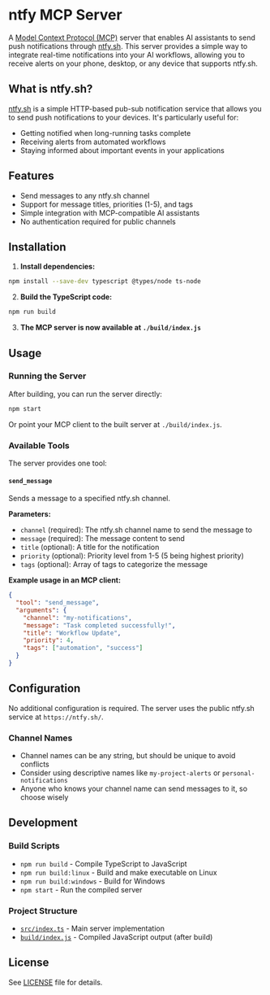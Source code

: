 # ntfy MCP Server

A [Model Context Protocol (MCP)](https://modelcontextprotocol.io/) server that enables AI assistants to send push notifications through [ntfy.sh](https://ntfy.sh/). This server provides a simple way to integrate real-time notifications into your AI workflows, allowing you to receive alerts on your phone, desktop, or any device that supports ntfy.sh.

## What is ntfy.sh?

[ntfy.sh](https://ntfy.sh/) is a simple HTTP-based pub-sub notification service that allows you to send push notifications to your devices. It's particularly useful for:
- Getting notified when long-running tasks complete
- Receiving alerts from automated workflows
- Staying informed about important events in your applications

## Features

- Send messages to any ntfy.sh channel
- Support for message titles, priorities (1-5), and tags
- Simple integration with MCP-compatible AI assistants
- No authentication required for public channels

## Installation

1. **Install dependencies:**

```bash
npm install --save-dev typescript @types/node ts-node
```

2. **Build the TypeScript code:**

```bash
npm run build
```

3. **The MCP server is now available at `./build/index.js`**

## Usage

### Running the Server

After building, you can run the server directly:

```bash
npm start
```

Or point your MCP client to the built server at `./build/index.js`.

### Available Tools

The server provides one tool:

#### `send_message`

Sends a message to a specified ntfy.sh channel.

**Parameters:**
- `channel` (required): The ntfy.sh channel name to send the message to
- `message` (required): The message content to send
- `title` (optional): A title for the notification
- `priority` (optional): Priority level from 1-5 (5 being highest priority)
- `tags` (optional): Array of tags to categorize the message

**Example usage in an MCP client:**
```json
{
  "tool": "send_message",
  "arguments": {
    "channel": "my-notifications",
    "message": "Task completed successfully!",
    "title": "Workflow Update",
    "priority": 4,
    "tags": ["automation", "success"]
  }
}
```

## Configuration

No additional configuration is required. The server uses the public ntfy.sh service at `https://ntfy.sh/`.

### Channel Names

- Channel names can be any string, but should be unique to avoid conflicts
- Consider using descriptive names like `my-project-alerts` or `personal-notifications`
- Anyone who knows your channel name can send messages to it, so choose wisely

## Development

### Build Scripts

- `npm run build` - Compile TypeScript to JavaScript
- `npm run build:linux` - Build and make executable on Linux
- `npm run build:windows` - Build for Windows
- `npm start` - Run the compiled server

### Project Structure

- [`src/index.ts`](src/index.ts) - Main server implementation
- [`build/index.js`](build/index.js) - Compiled JavaScript output (after build)

## License

See [LICENSE](LICENSE) file for details.

